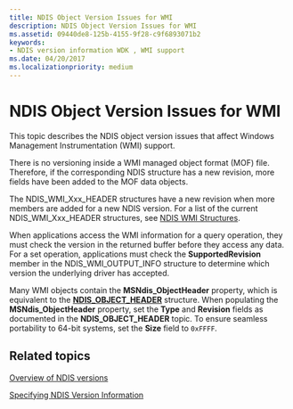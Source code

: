 ```yaml
---
title: NDIS Object Version Issues for WMI
description: NDIS Object Version Issues for WMI
ms.assetid: 09440de8-125b-4155-9f28-c9f6893071b2
keywords:
- NDIS version information WDK , WMI support
ms.date: 04/20/2017
ms.localizationpriority: medium
---
```


# NDIS Object Version Issues for WMI





This topic describes the NDIS object version issues that affect Windows Management Instrumentation (WMI) support.

There is no versioning inside a WMI managed object format (MOF) file. Therefore, if the corresponding NDIS structure has a new revision, more fields have been added to the MOF data objects.

The NDIS\_WMI\_Xxx\_HEADER structures have a new revision when more members are added for a new NDIS version. For a list of the current NDIS\_WMI\_Xxx\_HEADER structures, see [NDIS WMI Structures](https://docs.microsoft.com/windows-hardware/drivers/ddi/content/ntddndis/index).

When applications access the WMI information for a query operation, they must check the version in the returned buffer before they access any data. For a set operation, applications must check the **SupportedRevision** member in the NDIS\_WMI\_OUTPUT\_INFO structure to determine which version the underlying driver has accepted.

Many WMI objects contain the **MSNdis\_ObjectHeader** property, which is equivalent to the [**NDIS\_OBJECT\_HEADER**](https://docs.microsoft.com/windows-hardware/drivers/ddi/content/ntddndis/ns-ntddndis-_ndis_object_header) structure. When populating the **MSNdis\_ObjectHeader** property, set the **Type** and **Revision** fields as documented in the **NDIS\_OBJECT\_HEADER** topic. To ensure seamless portability to 64-bit systems, set the **Size** field to `0xFFFF`.

## Related topics


[Overview of NDIS versions](overview-of-ndis-versions.md)

[Specifying NDIS Version Information](specifying-ndis-version-information.md)

 

 






